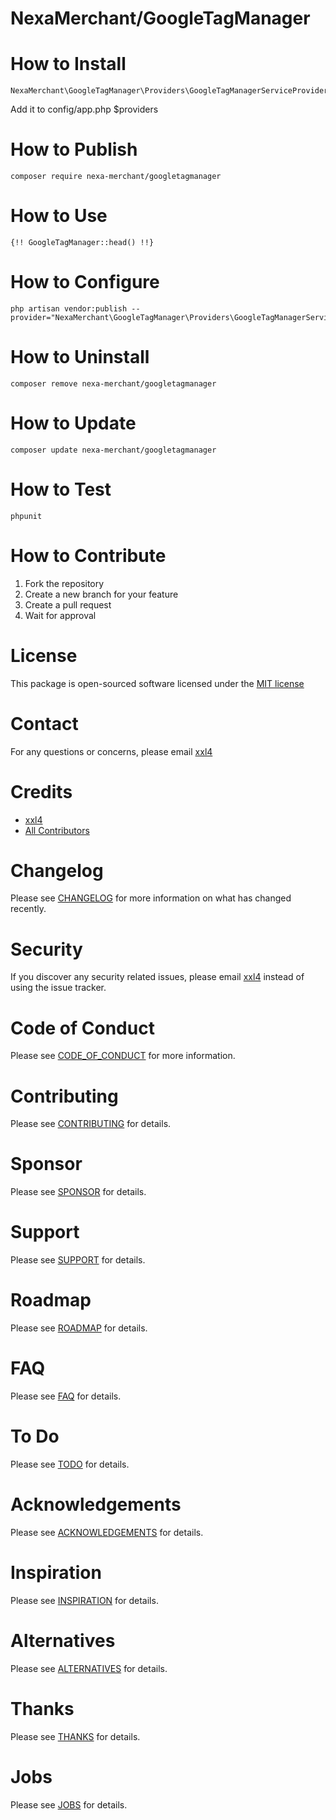 # NexaMerchant/GoogleTagManager

# How to Install


```
NexaMerchant\GoogleTagManager\Providers\GoogleTagManagerServiceProvider::class,
```
Add it to config/app.php $providers

# How to Publish

```
composer require nexa-merchant/googletagmanager
```

# How to Use

```
{!! GoogleTagManager::head() !!}
```

# How to Configure

```
php artisan vendor:publish --provider="NexaMerchant\GoogleTagManager\Providers\GoogleTagManagerServiceProvider"
```

# How to Uninstall

```
composer remove nexa-merchant/googletagmanager
```

# How to Update

```
composer update nexa-merchant/googletagmanager
```

# How to Test

```
phpunit
```

# How to Contribute

1. Fork the repository
2. Create a new branch for your feature
3. Create a pull request
4. Wait for approval

# License

This package is open-sourced software licensed under the [MIT license](http://opensource.org/licenses/MIT)

# Contact

For any questions or concerns, please email [xxl4](mailto:nice.lizhi@gmail.com)

# Credits

- [xxl4](https://github.com/xxl4)
- [All Contributors](../../contributors)

# Changelog

Please see [CHANGELOG](CHANGELOG.md) for more information on what has changed recently.

# Security

If you discover any security related issues, please email [xxl4](mailto:nice.lizhi@gmail.com) instead of using the issue tracker.

# Code of Conduct

Please see [CODE_OF_CONDUCT](CODE_OF_CONDUCT.md) for more information.

# Contributing

Please see [CONTRIBUTING](CONTRIBUTING.md) for details.

# Sponsor

Please see [SPONSOR](SPONSOR.md) for details.

# Support

Please see [SUPPORT](SUPPORT.md) for details.

# Roadmap

Please see [ROADMAP](ROADMAP.md) for details.

# FAQ

Please see [FAQ](FAQ.md) for details.

# To Do

Please see [TODO](TODO.md) for details.

# Acknowledgements

Please see [ACKNOWLEDGEMENTS](ACKNOWLEDGEMENTS.md) for details.

# Inspiration

Please see [INSPIRATION](INSPIRATION.md) for details.

# Alternatives

Please see [ALTERNATIVES](ALTERNATIVES.md) for details.

# Thanks

Please see [THANKS](THANKS.md) for details.

# Jobs

Please see [JOBS](JOBS.md) for details.
